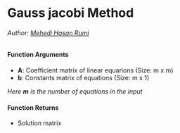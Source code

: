 # Gauss jacobi Method
###### Author: [Mehedi Hasan Rumi](https://github.com/mhRumi)

#### Function Arguments
* **A**: Coefficient matrix of linear equarions (Size: m x m)
* **b**: Constants matrix of equations (Size: m x 1)

*Here **m** is the number of equations in the input*

#### Function Returns
* Solution matrix
